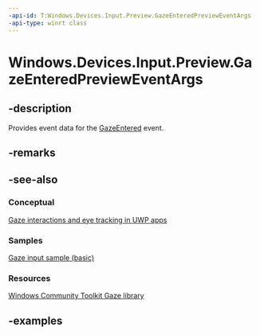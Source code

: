 ```yaml
---
-api-id: T:Windows.Devices.Input.Preview.GazeEnteredPreviewEventArgs
-api-type: winrt class
---
```


<!-- Class syntax.
public class GazeEnteredPreviewEventArgs 
-->

# Windows.Devices.Input.Preview.GazeEnteredPreviewEventArgs

## -description

Provides event data for the [GazeEntered](gazeinputsourcepreview_gazeentered.md) event.

## -remarks

## -see-also

### Conceptual

[Gaze interactions and eye tracking in UWP apps](https://docs.microsoft.com/windows/uwp/design/input/gaze-interactions)

### Samples

[Gaze input sample (basic)](https://github.com/MicrosoftDocs/windows-topic-specific-samples/archive/uwp-gazeinput-basic.zip)

### Resources

[Windows Community Toolkit Gaze library](https://docs.microsoft.com/windows/uwpcommunitytoolkit/gaze/gazeinteractionlibrary)

## -examples
